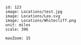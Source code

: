 ```leaflet
id: 123
image: Locations/test.jpg
image: Locations/Leo.svg
image: Locations/Whitecliff.png
unit: miles
scale: 396
```

```leaflet
maxZoom: 15
```